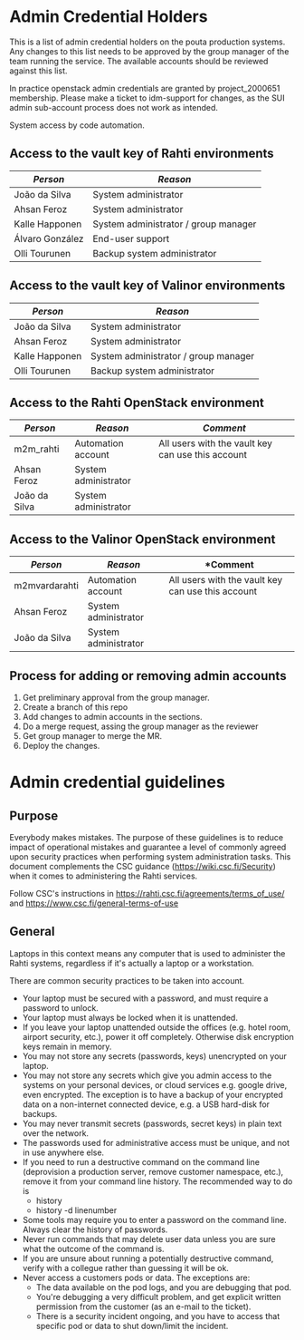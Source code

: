 # Admin Credential Holders

This is a list of admin credential holders on the pouta production systems. Any changes to this list needs to be approved by the group manager of the team running the service. The available accounts should be reviewed against this list.

In practice openstack admin credentials are granted by project_2000651 membership. Please make a ticket to idm-support for changes, as the SUI admin sub-account process does not work as intended.

System access by code automation.

## Access to the vault key of Rahti environments 

*Person* | *Reason*
--- | ---
João da Silva | System administrator 
Ahsan Feroz | System administrator
Kalle Happonen | System administrator / group manager
Álvaro González | End-user support
Olli Tourunen | Backup system administrator

## Access to the vault key of Valinor environments

*Person* | *Reason*
--- | ---
João da Silva | System administrator
Ahsan Feroz | System administrator
Kalle Happonen | System administrator / group manager
Olli Tourunen | Backup system administrator

## Access to the Rahti OpenStack environment

*Person* | *Reason* | *Comment*
--- | --- | ---
m2m_rahti | Automation account | All users with the vault key can use this account
Ahsan Feroz | System administrator |
João da Silva | System administrator |

## Access to the Valinor OpenStack environment

*Person* | *Reason* | *Comment
--- | --- | ---
m2mvardarahti | Automation account | All users with the vault key can use this account
Ahsan Feroz | System administrator |
João da Silva | System administrator |

## Process for adding or removing admin accounts

1. Get preliminary approval from the group manager.
2. Create a branch of this repo
3. Add changes to admin accounts in the sections.
4. Do a merge request, assing the group manager as the reviewer
5. Get group manager to merge the MR.
6. Deploy the changes.

# Admin credential guidelines

## Purpose

Everybody makes mistakes. The purpose of these guidelines is to reduce impact of operational mistakes and guarantee a level of commonly agreed upon security practices when performing system administration tasks. This document complements the CSC guidance (https://wiki.csc.fi/Security) when it comes to administering the Rahti services.

Follow CSC's instructions in https://rahti.csc.fi/agreements/terms_of_use/ and https://www.csc.fi/general-terms-of-use

## General

Laptops in this context means any computer that is used to administer the Rahti systems, regardless if it's actually a laptop or a workstation.

There are common security practices to be taken into account.

   * Your laptop must be secured with a password, and must require a password to unlock.
   * Your laptop must always be locked when it is unattended.
   * If you leave your laptop unattended outside the offices (e.g. hotel room, airport security, etc.), power it off completely. Otherwise disk encryption keys remain in memory.
   * You may not store any secrets (passwords, keys) unencrypted on your laptop.
   * You may not store any secrets which give you admin access to the systems on your personal devices, or cloud services e.g. google drive, even encrypted. The exception is to have a backup of your encrypted data on a non-internet connected device, e.g. a USB hard-disk for backups.
   * You may never transmit secrets (passwords, secret keys) in plain text over the network.
   * The passwords used for administrative access must be unique, and not in use anywhere else.
   * If you need to run a destructive command on the command line (deprovision a production server, remove customer namespace, etc.), remove it from your command line history. The recommended way to do is
      * history
      * history -d linenumber
   * Some tools may require you to enter a password on the command line. Always clear the history of passwords.
   * Never run commands that may delete user data unless you are sure what the outcome of the command is.
   * If you are unsure about running a potentially destructive command, verify with a collegue rather than guessing it will be ok.
   * Never access a customers pods or data. The exceptions are:
      * The data available on the pod logs, and you are debugging that pod.
      * You're debugging a very difficult problem, and get explicit written permission from the customer (as an e-mail to the ticket).
      * There is a security incident ongoing, and you have to access that specific pod or data to shut down/limit the incident. 
